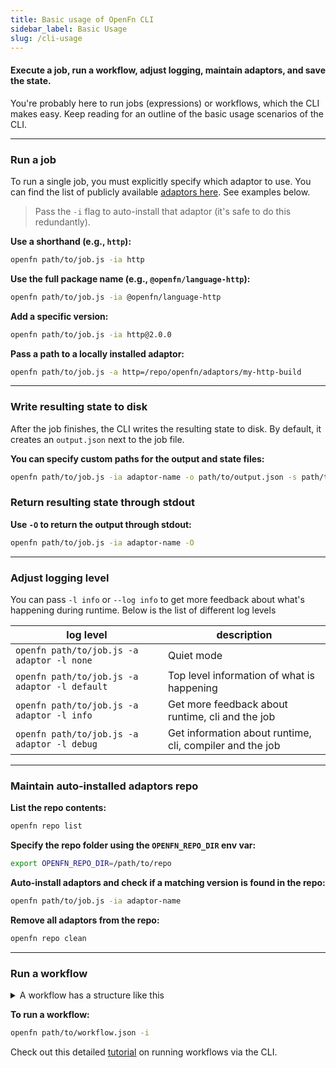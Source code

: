 ```yaml
---
title: Basic usage of OpenFn CLI
sidebar_label: Basic Usage
slug: /cli-usage
---
```


#### Execute a job, run a workflow, adjust logging, maintain adaptors, and save the state.

You're probably here to run jobs (expressions) or workflows, which the CLI makes
easy. Keep reading for an outline of the basic usage scenarios of the CLI.

---

### Run a job

To run a single job, you must explicitly specify which adaptor to use. You can
find the list of publicly available [adaptors here](/adaptors). See examples
below.

> Pass the `-i` flag to auto-install that adaptor (it's safe to do this
> redundantly).

**Use a shorthand (e.g., `http`):**

```bash
openfn path/to/job.js -ia http
```

**Use the full package name (e.g., `@openfn/language-http`):**

```bash
openfn path/to/job.js -ia @openfn/language-http
```

**Add a specific version:**

```bash
openfn path/to/job.js -ia http@2.0.0
```

**Pass a path to a locally installed adaptor:**

```bash
openfn path/to/job.js -a http=/repo/openfn/adaptors/my-http-build
```

---

### Write resulting state to disk

After the job finishes, the CLI writes the resulting state to disk. By default,
it creates an `output.json` next to the job file.

**You can specify custom paths for the output and state files:**

```bash
openfn path/to/job.js -ia adaptor-name -o path/to/output.json -s path/to/state.json
```

### Return resulting state through stdout

**Use `-O` to return the output through stdout:**

```bash
openfn path/to/job.js -ia adaptor-name -O
```

---

### Adjust logging level

You can pass `-l info` or `--log info` to get more feedback about what's
happening during runtime. Below is the list of different log levels

| log level                                     | description                                              |
| --------------------------------------------- | -------------------------------------------------------- |
| `openfn path/to/job.js -a adaptor -l none`    | Quiet mode                                               |
| `openfn path/to/job.js -a adaptor -l default` | Top level information of what is happening               |
| `openfn path/to/job.js -a adaptor -l info`    | Get more feedback about runtime, cli and the job         |
| `openfn path/to/job.js -a adaptor -l debug`   | Get information about runtime, cli, compiler and the job |

---

### Maintain auto-installed adaptors repo

**List the repo contents:**

```bash
openfn repo list
```

**Specify the repo folder using the `OPENFN_REPO_DIR` env var:**

```bash
export OPENFN_REPO_DIR=/path/to/repo
```

**Auto-install adaptors and check if a matching version is found in the repo:**

```bash
openfn path/to/job.js -ia adaptor-name
```

**Remove all adaptors from the repo:**

```bash
openfn repo clean
```

---

### Run a workflow

<details>
  <summary>A workflow has a structure like this</summary>

```json
{
  "start": "a", // optionally specify the start node (defaults to jobs[0])
  "jobs": [
    {
      "id": "a",
      "expression": "fn((state) => state)", // code or a path
      "adaptor": "@openfn/language-common@1.75", // specifiy the adaptor to use (version optional)
      "data": {}, // optionally pre-populate the data object (this will be overriden by keys in in previous state)
      "configuration": {}, // Use this to pass credentials
      "next": {
        // This object defines which jobs to call next
        // All edges returning true will run
        // If there are no next edges, the workflow will end
        "b": true,
        "c": {
          "condition": "!state.error" // Note that this is an expression, not a function
        }
      }
    }
  ]
}
```

</details>

**To run a workflow:**

```bash
openfn path/to/workflow.json -i
```

Check out this detailed [tutorial](cli-walkthrough#7-running-workflows) on
running workflows via the CLI.
